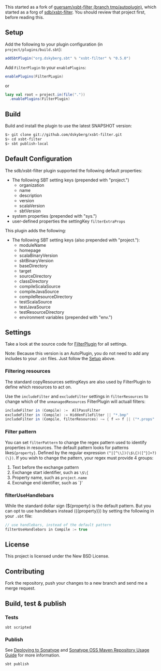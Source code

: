 This started as a fork of [guersam/xsbt-filter (branch tmp/autoplugin)](https://github.com/guersam/xsbt-filter/tree/tmp/autoplugin),
which started as a forg of [sdb/xsbt-filter](https://github.com/sdb/xsbt-filter).  You
should review that project first, before reading this.

## Setup

Add the following to your plugin configuration (in `project/plugins/build.sbt`):

```scala
addSbtPlugin("org.dskyberg.sbt" % "xsbt-filter" % "0.5.0")
```

Add `FilterPlugin` to your `enablePlugins`:

```scala
enablePlugins(FilterPLugin)
```

or

```scala
lazy val root = project.in(file("."))
  .enablePlugins(FilterPlugin)
```

## Build

Build and install the plugin to use the latest SNAPSHOT version:

```sh
$> git clone git://github.com/dskyberg/xsbt-filter.git
$> cd xsbt-filter
$> sbt publish-local
```

## Default Configuration

The sdb/xsbt-filter plugin supported the following default properties:
* The following SBT setting keys (prepended with "project.")
    * organization 
    * name
    * description
    * version
    * scalaVersion
    * sbtVersion
* system properties (prepended with "sys.")
* user-defined properties the settingKey `filterExtraProps`

This plugin adds the following:
* The following SBT setting keys (also prepended with "project."):
    * moduleName
    * homepage
    * scalaBinaryVersion
     * sbtBinaryVersion
    * baseDirectory
    * target
    * sourceDirectory
    * classDirectory
    * compileScalaSource
    * compileJavaSource
    * compileResourceDirectory
    * testScalaSource
    * testJavaSource
    * testResourceDirectory
  * environment variables (prepended with "env.")

## Settings

Take a look at the source code for [FilterPlugin](https://github.com/sdb/xsbt-filter/blob/master/src/FilterPlugin.scala) for all settings.

Note: Because this version is an AutoPlugin, you do not need to add any includes to your 
`.sbt` files.  Just follow the [Setup](#setup) above.

### Filtering resources
The standard copyResources settingKeys are also used by FilterPlugin to define
which resources to act on.

Use the `includeFilter` and `excludeFilter` settings in `filterResources` to change 
which of the `unmanagedResources` FilterPlugin will actuall filters: 

```scala
includeFilter in (Compile) :=  AllPassFilter
excludeFilter in (Compile) := HiddenFileFilter || "*.bmp" 
includeFilter in (Compile, filterResources) ~= { f => f || ("*.props" | "*.conf") }
```

### Filter pattern
You can set `filterPattern` to change the regex pattern used to identify properties
in resources.  The default pattern looks for patterns like`${property}`.  Defined by
the regular expression `(^|[^\\])(\$\{)([^}]+?)(\})`.  If you wish to change the
pattern, your regex must provide 4 groups:  
1. Text before the exchange pattern 
2. Exchange start identifier, such as `\$\{`
3. Property name, such as `project.name`
5. Excnahge end identifier, such as `\}'


### filterUseHandlebars
While the standard dollar sign (${property} is the default pattern. But you can 
opt to use handlebars instead ({{property}}) by setting the following in your `.sbt` file:

```scala
// use handlebars, instead of the default pattern
filterUseHandlebars in Compile := true
```

## License

This project is licensed under the New BSD License.

## Contributing

Fork the repository, push your changes to a new branch and send me a merge request.

## Build, test & publish

### Tests

    sbt scripted

### Publish

See [Deploying to Sonatype](http://www.scala-sbt.org/release/docs/Community/Using-Sonatype.html) and [Sonatype OSS Maven Repository Usage Guide](https://docs.sonatype.org/display/Repository/Sonatype+OSS+Maven+Repository+Usage+Guide#SonatypeOSSMavenRepositoryUsageGuide-8.ReleaseIt) for more information.

    sbt publish

